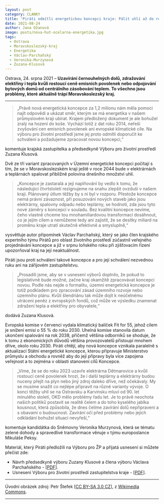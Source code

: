 ```yaml
---
layout: post
category: CLANKY
title: 'Piráti odmítli energetickou koncepci kraje: Pálit uhlí až do roku 2044 je nesmysl, řešme transformaci!'
date: 2021-08-24
author: Jana Ožanová
image: posts/nova-hut-ocelarna-energetika.jpg
tags:
  - Ostrava
  - Moravskoslezský-kraj
  - Energetika
  - Václav-Parchaňský
  - Veronika-Murzynová
  - Zuzana-Klusová
---
```


Ostrava, 24. srpna 2021 – **Uzavírání černouhelných dolů, zdražování elektřiny i tepla kvůli rostoucí ceně emisních povolenek nebo odpojování bytových domů od centrálního zásobování teplem. To všechno jsou problémy, které aktuálně trápí Moravskoslezský kraj.**

<hr />

> „Právě nová energetická koncepce za 1,2 milionu nám měla pomoci najít odpovědi a ukázat směr, kterým se má energetika v našem průmyslovém kraji ubírat. Krajem předložený dokument je ale bohužel zralý na hození do koše. Vychází totiž z dat roku 2014, neřeší zvyšování cen emisních povolenek ani evropské klimatické cíle. Na výboru pro životní prostředí jsme jej proto odmítli doporučit ke schválení a požadujeme zpracovat novou koncepci,“

komentuje krajská zastupitelka a předsedkyně Výboru pro životní prostředí Zuzana Klusová.

Dvě ze tří variant zpracovaných v Územní energetické koncepci počítají s tím, že se v Moravskoslezském kraji ještě v roce 2044 bude v elektrárnách a teplárnách spalovat přibližně polovina dnešního množství uhlí.

> „Koncepce je zastaralá a její naplňování by vedlo k tomu, že následující čtvrtstoletí rezignujeme na snahu zlepšit ovzduší v našem kraji. Plánovaný útlum těžby by s ní byl v rozporu. Přestože koncepce nemá právní závaznost, při posuzování nových staveb jako jsou elektrárny, spalovny odpadu nebo teplárny, se hodnotí, zda jsou tyto nové záměry s koncepcí v souladu. Bez kvalitní koncepce nevíme, čeho vlastně chceme tou mnohamiliardovou transformací dosáhnout, co je jejím cílem a nemůžeme tedy ani zajistit, že se desítky miliard na proměnu kraje utratí skutečně efektivně a smysluplně,“

vysvětluje autor připomínek Václav Parchaňský, který se jako člen krajského expertního týmu Pirátů pro oblast životního prostředí zúčastnil veřejného projednávání koncepce a již v srpnu loňského roku při zjišťovacím řízení upozorňoval kraj na její neaktuálnost.

Piráti jsou proti schválení takové koncepce a pro její schválení nezvednou ruku ani na zářijovém zastupitelstvu.

> „Prosadili jsme, aby se v usnesení výborů doplnilo, že pokud to legislativně bude možné, začne kraj okamžitě zpracovávat koncepci novou. Podle nás nejde o formalitu, územní energetická koncepce je totiž podkladem pro zpracování zásad územního rozvoje nebo územního plánu. Kvůli šlendriánu tak může dojít k neúčelnému utrácení peněz z evropských fondů, což může ve výsledku znamenat zdražení tepla a elektřiny pro obyvatele,“

dodává Zuzana Klusová.

Evropská komise v červenci vydala klimatický balíček Fit for 55, jehož cílem je snížení emisí o 55 % do roku 2030. Uhelná komise stanovila datum ukončení spalování na rok 2038, přičemž většina odborníků se shoduje, že k tomu z ekonomických důvodů většina provozovatelů přistoupí mnohem dříve, okolo roku 2030. Piráti chtějí, aby nová koncepce vznikala paralelně s aktualizací Státní energetické koncepce, kterou připravuje Ministerstvo průmyslu a obchodu a rovněž aby do její přípravy byla více zapojena veřejnost a to zejména v oblasti stanovení cílů Koncepce.

> „Víme, že se do roku 2023 uzavře elektrárna Dětmarovice a kvůli rostoucí ceně povolenek hrozí, že i další teplárny a elektrárny budou nuceny přejít na plyn nebo jiný zdroj daleko dříve, než očekávaly. My se musíme snažit co nejlépe připravit na různé varianty vývoje. O konci těžby uhlí se na Ostravsku a Karvinsku mluví od 90. let minulého století, OKD mělo problémy řadu let. Je to právě neochota našich politiků postavit se realitě čelem a do toho kyselého jablka kousnout, která způsobila, že dnes čelíme zavírání dolů nepřipraveni a s obavami o budoucnost. Zavírání očí před problémy nebo jejich odkládání bohužel situaci nevyřeší,“

komentuje kandidátka do Sněmovny Veronika Murzynová, která se tématu zelené dohody a spravedlivé transformace věnuje v týmu europoslance Mikuláše Peksy.

Materiál, který Piráti předložili na Výboru pro ŽP a přijatá usnesení si můžete přečíst zde:

- Návrh předsedkyně výboru Zuzany Klusové a člena výboru Václava Parchaňského - [[PDF](https://a.pirati.cz/msk/doc/pirati-energeticka-koncepce-stanovisko-vybor-zp.pdf "pirati-energeticka-koncepce-stanovisko-vybor-zp.pdf - 104,2 KiB")].
- Usnesení Výboru pro životní prostředí zastupitelstva kraje - [[PDF](https://a.pirati.cz/msk/doc/vybor-pro-zp-usneseni.pdf "vybor-pro-zp-usneseni.pdf - 166,1 KiB")].


---

Úvodní obrázek zdroj: Petr Štefek \[[CC BY-SA 3.0 CZ](https://creativecommons.org/licenses/by-sa/3.0/cz/deed.cs)\], z [Wikimedia Commons](https://commons.wikimedia.org/wiki/File:Nova_hut_ocelarna_energetika.jpg).

- - -
